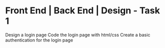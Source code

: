 # Front End | Back End | Design - Task 1

Design a login page
Code the login page with html/css
Create a basic authentication for the login page
